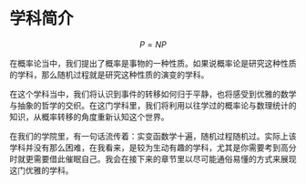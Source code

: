 # 学科简介


$$
P = NP
$$


在概率论当中，我们提出了概率是事物的一种性质。如果说概率论是研究这种性质的学科，那么随机过程就是研究这种性质的演变的学科。



在这个学科当中，我们将认识到事件的转移如何归于平静，也将感受到优雅的数学与抽象的哲学的交织。在这门学科里，我们将利用以往学过的概率论与数理统计的知识，从概率转移的角度重新认知这个世界。



在我们的学院里，有一句话流传着：实变函数学十遍，随机过程随机过。实际上该学科并没有那么困难，在我看来，是较为生动有趣的学科，尤其是你需要考到高分时就更需要借此催眠自己。我会在接下来的章节里以尽可能通俗易懂的方式来展现这门优雅的学科。